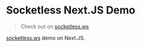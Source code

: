 # Socketless Next.JS Demo

> Check out on [socketless.ws](https://socketless.ws)

[socketless.ws](https://socketless.ws) demo on Next.JS.
